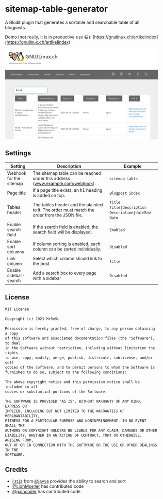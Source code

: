 # sitemap-table-generator
A Bludit plugin that generates a sortable and searchable table of all blogposts.

Demo (not really, it is in productive use :grinning:): [https://gnulinux.ch/artikelindex](https://gnulinux.ch/artikelindex)

![](docs/screenshot_01.png)

## Settings
| Setting | Description | Example |
|-|-|-|
| Webhook for the sitemap | The sitemap table can be reached under this address (www.example.com/webhook). | `sitemap-table` |
| Page title | If a page title exists, an h1 heading is added on top. | `Blogpost index` |
| Tables header | The tables header and the plaintext to it. The order  must match the order from the JSON file. | `title Title\|description Description\|dateRaw Date` |
| Enable search field | If the search field is enabled, the search field will be displayed. | `Enabled` |
| Enable sort columns | If column sorting is enabled, each column can be sorted individually. | `Disabled` |
| Link column | Select which column should link to the post | `title` |
| Enable sidebar-search | Add a search box to every page with a sidebar | `Disabled` |


## License
~~~
MIT License

Copyright (c) 2021 MrReSc

Permission is hereby granted, free of charge, to any person obtaining a copy
of this software and associated documentation files (the "Software"), to deal
in the Software without restriction, including without limitation the rights
to use, copy, modify, merge, publish, distribute, sublicense, and/or sell
copies of the Software, and to permit persons to whom the Software is
furnished to do so, subject to the following conditions:

The above copyright notice and this permission notice shall be included in all
copies or substantial portions of the Software.

THE SOFTWARE IS PROVIDED "AS IS", WITHOUT WARRANTY OF ANY KIND, EXPRESS OR
IMPLIED, INCLUDING BUT NOT LIMITED TO THE WARRANTIES OF MERCHANTABILITY,
FITNESS FOR A PARTICULAR PURPOSE AND NONINFRINGEMENT. IN NO EVENT SHALL THE
AUTHORS OR COPYRIGHT HOLDERS BE LIABLE FOR ANY CLAIM, DAMAGES OR OTHER
LIABILITY, WHETHER IN AN ACTION OF CONTRACT, TORT OR OTHERWISE, ARISING FROM,
OUT OF OR IN CONNECTION WITH THE SOFTWARE OR THE USE OR OTHER DEALINGS IN THE
SOFTWARE.
~~~

## Credits
* [list.js](https://listjs.com/) from [@javve](https://github.com/javve) provides the ability to search and sort
* [@LiohMoeller](https://github.com/LiohMoeller) has contributed code
* [@gaincoder](https://github.com/gaincoder) has contributed code